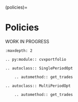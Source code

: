 (policies)=

# Policies

WORK IN PROGRESS

```{toctree}
:maxdepth: 2
```

```{eval-rst}
.. py:module:: cvxportfolio
```

```{eval-rst}
.. autoclass:: SinglePeriodOpt

    .. automethod:: get_trades
```

```{eval-rst}
.. autoclass:: MultiPeriodOpt

    .. automethod:: get_trades
```
